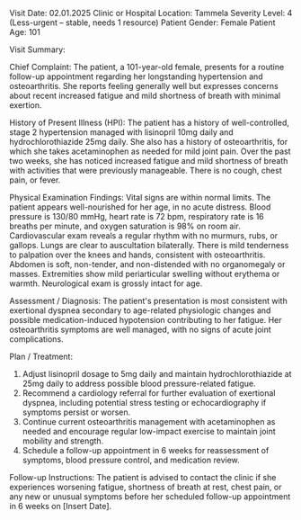 Visit Date: 02.01.2025
Clinic or Hospital Location: Tammela
Severity Level: 4 (Less-urgent – stable, needs 1 resource)
Patient Gender: Female
Patient Age: 101

Visit Summary:

Chief Complaint: The patient, a 101-year-old female, presents for a routine follow-up appointment regarding her longstanding hypertension and osteoarthritis. She reports feeling generally well but expresses concerns about recent increased fatigue and mild shortness of breath with minimal exertion.

History of Present Illness (HPI): The patient has a history of well-controlled, stage 2 hypertension managed with lisinopril 10mg daily and hydrochlorothiazide 25mg daily. She also has a history of osteoarthritis, for which she takes acetaminophen as needed for mild joint pain. Over the past two weeks, she has noticed increased fatigue and mild shortness of breath with activities that were previously manageable. There is no cough, chest pain, or fever.

Physical Examination Findings: Vital signs are within normal limits. The patient appears well-nourished for her age, in no acute distress. Blood pressure is 130/80 mmHg, heart rate is 72 bpm, respiratory rate is 16 breaths per minute, and oxygen saturation is 98% on room air. Cardiovascular exam reveals a regular rhythm with no murmurs, rubs, or gallops. Lungs are clear to auscultation bilaterally. There is mild tenderness to palpation over the knees and hands, consistent with osteoarthritis. Abdomen is soft, non-tender, and non-distended with no organomegaly or masses. Extremities show mild periarticular swelling without erythema or warmth. Neurological exam is grossly intact for age.

Assessment / Diagnosis: The patient's presentation is most consistent with exertional dyspnea secondary to age-related physiologic changes and possible medication-induced hypotension contributing to her fatigue. Her osteoarthritis symptoms are well managed, with no signs of acute joint complications.

Plan / Treatment:
1. Adjust lisinopril dosage to 5mg daily and maintain hydrochlorothiazide at 25mg daily to address possible blood pressure-related fatigue.
2. Recommend a cardiology referral for further evaluation of exertional dyspnea, including potential stress testing or echocardiography if symptoms persist or worsen.
3. Continue current osteoarthritis management with acetaminophen as needed and encourage regular low-impact exercise to maintain joint mobility and strength.
4. Schedule a follow-up appointment in 6 weeks for reassessment of symptoms, blood pressure control, and medication review.

Follow-up Instructions: The patient is advised to contact the clinic if she experiences worsening fatigue, shortness of breath at rest, chest pain, or any new or unusual symptoms before her scheduled follow-up appointment in 6 weeks on [Insert Date].